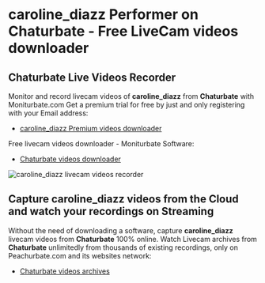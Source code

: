 # caroline_diazz Performer on Chaturbate - Free LiveCam videos downloader

## Chaturbate Live Videos Recorder

Monitor and record livecam videos of **caroline_diazz** from **Chaturbate** with Moniturbate.com
Get a premium trial for free by just and only registering with your Email address:
* [caroline_diazz Premium videos downloader](https://moniturbate.com/request-demo-licence-key.html)

Free livecam videos downloader - Moniturbate Software:
* [Chaturbate videos downloader](https://moniturbate.com/moniturbate-download-software.html)

![caroline_diazz livecam videos recorder](https://peachurnet.com/templates/moniturbate-software.png)


## Capture caroline_diazz videos from the Cloud and watch your recordings on Streaming

Without the need of downloading a software, capture **caroline_diazz** livecam videos from **Chaturbate** 100% online.
Watch Livecam archives from **Chaturbate** unlimitedly from thousands of existing recordings, only on Peachurbate.com and its websites network:
* [Chaturbate videos archives](https://peachurnet.com/)